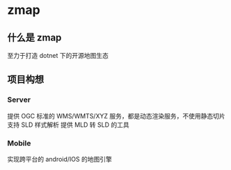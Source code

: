 # zmap

## 什么是 zmap

至力于打造 dotnet 下的开源地图生态

## 项目构想

### Server

提供 OGC 标准的 WMS/WMTS/XYZ 服务，都是动态渲染服务，不使用静态切片
支持 SLD 样式解析
提供 MLD 转 SLD 的工具

### Mobile

实现跨平台的 android/IOS 的地图引擎
